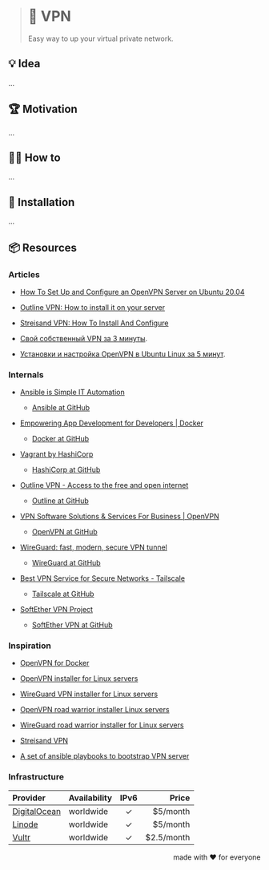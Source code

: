 > # 🤫 VPN
>
> Easy way to up your virtual private network.

## 💡 Idea

...

## 🏆 Motivation

...

## 🤼‍♂️ How to

...

## 🧩 Installation

...

## 📦 Resources

### Articles

- [How To Set Up and Configure an OpenVPN Server on Ubuntu 20.04](https://www.digitalocean.com/community/tutorials/how-to-set-up-and-configure-an-openvpn-server-on-ubuntu-20-04)
- [Outline VPN: How to install it on your server](https://blog.ssdnodes.com/blog/outline-vpn-tutorial-vps/)
- [Streisand VPN: How To Install And Configure](https://blog.ssdnodes.com/blog/streisand-vpn-tutorial/)

- [Свой собственный VPN за 3 минуты](https://p.umputun.com/2014/08/12/svoi-sobstviennyi-vpn-za-3-minuty/).
- [Установки и настройка OpenVPN в Ubuntu Linux за 5 минут](https://eax.me/openvpn/).

### Internals

- [Ansible is Simple IT Automation](https://www.ansible.com/)
  - [Ansible at GitHub](https://github.com/ansible)
- [Empowering App Development for Developers | Docker](https://www.docker.com/)
  - [Docker at GitHub](https://github.com/docker)
- [Vagrant by HashiCorp](https://www.vagrantup.com/)
  - [HashiCorp at GitHub](https://github.com/hashicorp)

- [Outline VPN - Access to the free and open internet](https://www.getoutline.org/)
  - [Outline at GitHub](https://github.com/Jigsaw-Code/?q=outline)
- [VPN Software Solutions & Services For Business | OpenVPN](https://openvpn.net/)
  - [OpenVPN at GitHub](https://github.com/OpenVPN)
- [WireGuard: fast, modern, secure VPN tunnel](https://www.wireguard.com/)
  - [WireGuard at GitHub](https://github.com/wireguard)
- [Best VPN Service for Secure Networks - Tailscale](https://tailscale.com/)
  - [Tailscale at GitHub](https://github.com/tailscale)
- [SoftEther VPN Project](https://www.softether.org/)
  - [SoftEther VPN at GitHub](https://github.com/SoftEtherVPN)

### Inspiration

- [OpenVPN for Docker](https://github.com/kylemanna/docker-openvpn)

- [OpenVPN installer for Linux servers](https://github.com/angristan/openvpn-install)
- [WireGuard VPN installer for Linux servers](https://github.com/angristan/wireguard-install)
- [OpenVPN road warrior installer Linux servers](https://github.com/Nyr/openvpn-install)
- [WireGuard road warrior installer for Linux servers](https://github.com/Nyr/wireguard-install)

- [Streisand VPN](https://github.com/StreisandEffect/streisand)
- [A set of ansible playbooks to bootstrap VPN server](https://github.com/timurb/ansible-digitalocean-vpn)

### Infrastructure

| Provider           | Availability | IPv6 | Price      |
|:-------------------|:-------------|:----:|-----------:|
| [DigitalOcean][do] | worldwide    |  ✓   | $5/month   |
| [Linode][linode]   | worldwide    |  ✓   | $5/month   |
| [Vultr][vultr]     | worldwide    |  ✓   | $2.5/month |

<p align="right">made with ❤️ for everyone</p>

[do]:     http://bit.ly/vps-do-ref
[linode]: http://bit.ly/vps-linode-ref
[vultr]:  http://bit.ly/vps-vultr-ref
